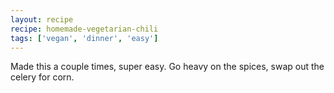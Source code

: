 ```yaml
---
layout: recipe
recipe: homemade-vegetarian-chili
tags: ['vegan', 'dinner', 'easy']
---
```


Made this a couple times, super easy. Go heavy on the spices, swap out
the celery for corn.
